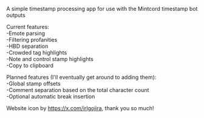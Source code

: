 A simple timestamp processing app for use with the Mintcord timestamp bot outputs  
  
Current features:  
-Emote parsing  
-Filtering profanities  
-HBD separation  
-Crowded tag highlights  
-Note and control stamp highlights  
-Copy to clipboard  
  
Planned features (I'll eventually get around to adding them):  
-Global stamp offsets  
-Comment separation based on the total character count  
-Optional automatic break insertion  
  
Website icon by https://x.com/irlgojira, thank you so much!
